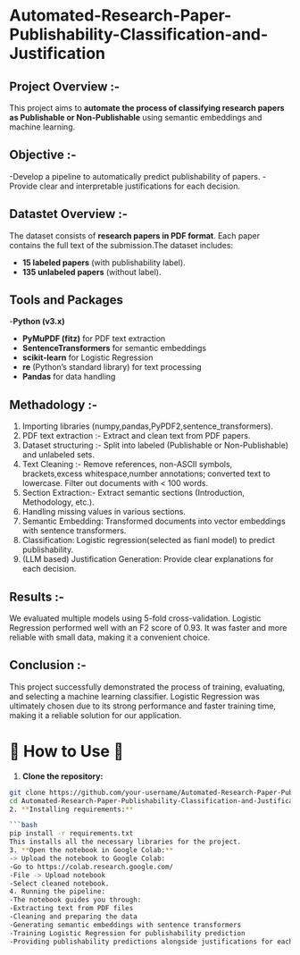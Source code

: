 # Automated-Research-Paper-Publishability-Classification-and-Justification
## Project Overview :-
This project aims to **automate the process of classifying research papers as Publishable or Non-Publishable** using semantic embeddings and machine learning.
## Objective :-
-Develop a pipeline to automatically predict publishability of papers.
-Provide clear and interpretable justifications for each decision.
## Datastet Overview :-
The dataset consists of **research papers in PDF format**. Each paper contains the full text of the submission.The dataset includes:
- **15 labeled papers** (with publishability label).
- **135 unlabeled papers** (without label).
## Tools and Packages
-**Python (v3.x)**
- **PyMuPDF (fitz)** for PDF text extraction
- **SentenceTransformers** for semantic embeddings
- **scikit-learn** for Logistic Regression
- **re** (Python’s standard library) for text processing
- **Pandas** for data handling
## Methadology :-
1) Importing libraries (numpy,pandas,PyPDF2,sentence_transformers).
2) PDF text extraction :- Extract and clean text from PDF papers.
3) Dataset structuring :- Split into labeled (Publishable or Non-Publishable) and unlabeled sets.
4) Text Cleaning :- Remove references, non-ASCII symbols, brackets,excess whitespace,number annotations; converted text to lowercase. Filter out documents with < 100 words.
5) Section Extraction:- Extract semantic sections (Introduction, Methodology, etc.).
6) Handling missing values in various sections.
7) Semantic Embedding: Transformed documents into vector embeddings with sentence transformers.
8) Classification: Logistic regression(selected as fianl model) to predict publishability.
10) (LLM based) Justification Generation: Provide clear explanations for each decision.
## Results :-
We evaluated multiple models using 5-fold cross-validation. Logistic Regression performed well with an F2 score of 0.93. It was faster and more reliable with small data, making it a convenient choice. 
## Conclusion :-
This project successfully demonstrated the process of training, evaluating, and selecting a machine learning classifier. Logistic Regression was ultimately chosen due to its strong performance and faster training time, making it a reliable solution for our application. 
# 🔹 How to Use 🔹

1. **Clone the repository:**

```bash
git clone https://github.com/your-username/Automated-Research-Paper-Publishability-Classification-and-Justification.git
cd Automated-Research-Paper-Publishability-Classification-and-Justification
2. **Installing requirements:**

```bash
pip install -r requirements.txt
This installs all the necessary libraries for the project.
3. **Open the notebook in Google Colab:**
-> Upload the notebook to Google Colab:
-Go to https://colab.research.google.com/
-File -> Upload notebook
-Select cleaned notebook.
4. Running the pipeline:
-The notebook guides you through:
-Extracting text from PDF files
-Cleaning and preparing the data
-Generating semantic embeddings with sentence transformers
-Training Logistic Regression for publishability prediction
-Providing publishability predictions alongside justifications for each paper
